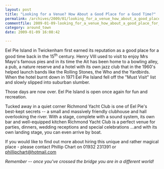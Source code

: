 ```yaml
---
layout: post
title: "Looking for a Venue? How About a Good Place for a Good Time?"
permalink: /archives/2009/01/looking_for_a_venue_how_about_a_good_place_for_a_g.html
commentfile: 2009-01-09-looking_for_a_venue_how_about_a_good_place_for_a_g
category: around_town
date: 2009-01-09 16:08:42

---
```


Eel Pie Island in Twickenham first earned its reputation as a good place for a good time back in the 15<sup>th</sup> century. Henry VIII used to visit to enjoy Mrs Mayo's famous pies and in its time the Ait has been home to a bowling alley, a pub, a nature reserve and a hotel with its own jazz club that in the 1960's helped launch bands like the Rolling Stones, the Who and the Yardbirds. When the hotel burnt down in 1971 Eel Pie Island fell off the "Must Visit" list and slowly slipped into suburban slumber.

Those days are now over. Eel Pie Island is open once again for fun and recreation.

Tucked away in a quiet corner Richmond Yacht Club is one of Eel Pie's best-kept secrets -- a small and massively friendly clubhouse and hall overlooking the river. With a stage, complete with a sound system, its own bar and well-equipped kitchen Richmond Yacht Club is a perfect venue for parties, dinners, wedding receptions and special celebrations ...and with its own landing stage, you can even arrive by boat.

If you would like to find out more about hiring this unique and rather magical place - please contact Phillip Chart on 01932 231391 or <phillipchart@hotmail.com>

*Remember -- once you've crossed the bridge you are in a different world!*
